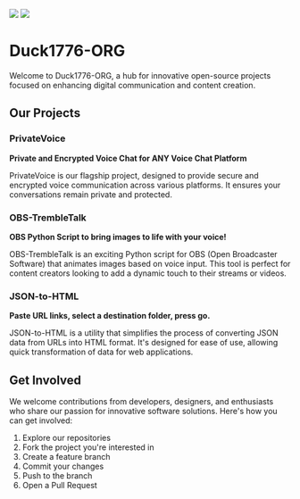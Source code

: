 ![](https://img.shields.io/badge/MAGA-Make_America_Great_Again-red.svg) ![](https://img.shields.io/badge/VOTE-TRUMP_2024-red.svg)
# Duck1776-ORG

Welcome to Duck1776-ORG, a hub for innovative open-source projects focused on enhancing digital communication and content creation.

## Our Projects

### PrivateVoice

**Private and Encrypted Voice Chat for ANY Voice Chat Platform**

PrivateVoice is our flagship project, designed to provide secure and encrypted voice communication across various platforms. It ensures your conversations remain private and protected.

### OBS-TrembleTalk

**OBS Python Script to bring images to life with your voice!**

OBS-TrembleTalk is an exciting Python script for OBS (Open Broadcaster Software) that animates images based on voice input. This tool is perfect for content creators looking to add a dynamic touch to their streams or videos.

### JSON-to-HTML

**Paste URL links, select a destination folder, press go.**

JSON-to-HTML is a utility that simplifies the process of converting JSON data from URLs into HTML format. It's designed for ease of use, allowing quick transformation of data for web applications.

## Get Involved

We welcome contributions from developers, designers, and enthusiasts who share our passion for innovative software solutions. Here's how you can get involved:

1. Explore our repositories
2. Fork the project you're interested in
3. Create a feature branch
4. Commit your changes
5. Push to the branch
6. Open a Pull Request
